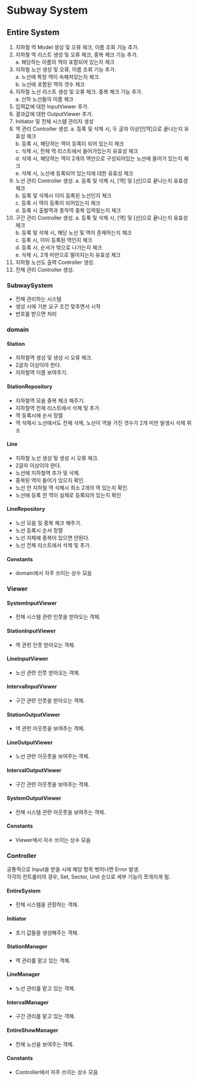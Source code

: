 # Subway System

## Entire System
1. 지하철 역 Model 생성 및 오류 체크, 이름 조회 기능 추가.
2. 지하철 역 리스트 생성 및 오류 체크, 중복 체크 기능 추가.  
a. 해당하는 이름의 역이 포함되어 있는지 체크
3. 지하철 노선 생성 및 오류, 이름 조회 기능 추가.  
a. 노선에 특정 역이 속해져있는지 체크.  
b. 노선에 포함된 역의 갯수 체크  
4. 지하철 노선 리스트 생성 및 오류 체크. 중복 체크 기능 추가.  
a. 산하 노선들의 이름 체크  
5. 입력값에 대한 InputViewer 추가.
6. 결과값에 대한 OutputViewer 추가.
7. Initiator 및 전체 시스템 관리자 생성
8. 역 관리 Controller 생성.
a. 등록 및 삭제 시, 두 글자 이상인[역]으로 끝나는지 유효성 체크  
b. 등록 시, 해당하는 역이 등록이 되어 있는지 체크  
c. 삭제 시, 전체 역 리스트에서 들어가있는지 유효성 체크  
d. 삭제 시, 해당하는 역이 2개의 역만으로 구성되어있는 노선에 들어가 있는지 체크  
e. 삭제 시, 노선에 등록되어 있는지에 대한 유효성 체크    
9. 노선 관리 Controller 생성. 
a. 등록 및 삭제 시, [역] 및 [선]으로 끝나는지 유효성 체크  
b. 등록 및 삭제시 이미 등록된 노선인지 체크  
c. 등록 시 역이 등록이 되어있는지 체크  
d. 등록 시 출발역과 종착역 중복 입력됬는지 체크  
10. 구간 관리 Controller 생성.
a. 등록 및 삭제 시, [역] 및 [선]으로 끝나는지 유효성 체크  
b. 등록 및 삭제 시, 해당 노선 및 역이 존재하는지 체크  
c. 등록 시, 이미 등록된 역인지 체크  
d. 등록 시, 순서가 밖으로 나가는지 체크  
e. 삭제 시, 2개 미만으로 떨어지는지 유효성 체크  
11. 지하철 노선도 출력 Controller 생성.
12. 전체 관리 Controller 생성.

### SubwaySystem
- 전체 관리하는 시스템
- 생성 시에 기본 요구 조건 맞추면서 시작
- 번호를 받으면 처리

### domain
#### Station
- 지하철역 생성 및 생성 시 오류 체크.
- 2글자 이상이야 한다.
- 지하철역 이름 보여주기.
#### StationRepository
- 지하철역 모음 중복 체크 해주기.
- 지하철역 전체 리스트에서 삭제 및 추가.
- 역 등록시에 순서 정렬
- 역 삭제시 노선에서도 전체 삭제, 노선이 역을 가진 갯수가 2개 미만 발생시 삭제 취소
#### Line
- 지하철 노선 생성 및 생성 시 오류 체크.
- 2글자 이상이야 한다.
- 노선에 지하철역 추가 및 삭제.
- 중복된 역이 들어가 있으지 확인.
- 노선 안 지하철 역 삭제시 최소 2개의 역 있는지 확인.
- 노선에 등록 전 역이 실제로 등록되어 있는지 확인
#### LineRepository
- 노선 모음 및 중복 체크 해주기.
- 노선 등록시 순서 정렬
- 노선 자체에 중복이 있으면 안된다.
- 노선 전체 리스트에서 삭제 및 추가.
#### Constants
- domain에서 자주 쓰이는 상수 모음

### Viewer
#### SystemInputViewer
- 전체 시스템 관련 인풋을 받아오는 객체.
#### StationInputViewer
- 역 관련 인풋 받아오는 객체.
#### LineInputViewer
- 노선 관련 인풋 받아오는 객체.
#### IntervalInputViewer
- 구간 관련 인풋을 받아오는 객체.
#### StationOutputViewer
- 역 관련 아웃풋을 보여주는 객체.
#### LineOutputViewer
- 노선 관련 아웃풋을 보여주는 객체.
#### IntervalOutputViewer
- 구간 관련 아웃풋을 보여주는 객체.
#### SystemOutputViewer
- 전체 시스템 관련 아웃풋을 보여주는 객체.
#### Constants
- Viewer에서 자수 쓰이는 상수 모음


### Controller
공통적으로 Input을 받을 시에 해당 항목 벗어나면 Error 발생.  
각각의 컨트롤러의 경우, Set, Sector, Unit 순으로 세부 기능이 쪼개지게 됨.  
#### EntireSystem
- 전체 시스템을 관장하는 객체.
#### Initiator
- 초기 값들을 생성해주는 객체.
#### StationManager
- 역 관리를 맡고 있는 객체.
#### LineManager
- 노선 관리를 맡고 있는 객체.
#### IntervalManager
- 구간 관리를 맡고 있는 객체.
#### EntireShowManager
- 전체 노선을 보여주는 객체.
#### Constants
- Controller에서 자주 쓰이는 상수 모음

